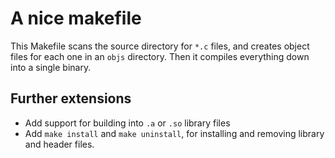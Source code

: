 # A nice makefile

This Makefile scans the source directory for `*.c` files, and creates object
files for each one in an `objs` directory. Then it compiles everything down
into a single binary.

## Further extensions
- Add support for building into `.a` or `.so` library files
- Add `make install` and `make uninstall`, for installing and removing
  library and header files.
